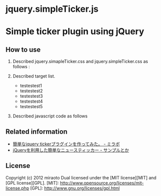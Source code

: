 jquery.simpleTicker.js
=================================================
Simple ticker plugin using jQuery
=================================================

How to use
---------------------------------------------------------------------
1. Described jquery.simapleTicker.css and jquery.simpleTicker.css as follows :

    <link href="/jquery.simpleTicker/jquery.simpleTicker.css" rel="stylesheet">
    <script src="/jquery.simpleTicker/jquery.simpleTicker.js"></script>


2. Described target list.

    <div id="ticker" class="ticker">
    <ul>
    <li>testestest1</li>
    <li>testestest2</li>
    <li>testestest3</li>
    <li>testestest4</li>
    <li>testestest5</li>
    </ul>
    </div>


3. Described javascript code as follows

    <script>
    $(function(){
      $.simpleTicker($("#ticker"));
    });
    </script>
    </pre>    


Related information
----------------------------------------------------------------------
- [簡単なjquery tickerプラグインを作ってみた。 - ミラボ](http://log.miraoto.com/2012/12/708/)
- [jQueryを利用した簡単なニュースティッカー - サンプルとか](http://sample.miraoto.com/detail/20/)

License
----------------------------------------------------------------------
Copyright (c) 2012 miraoto
Dual licensed under the [MIT license][MIT] and [GPL license][GPL].
[MIT]: http://www.opensource.org/licenses/mit-license.php
[GPL]: http://www.gnu.org/licenses/gpl.html

